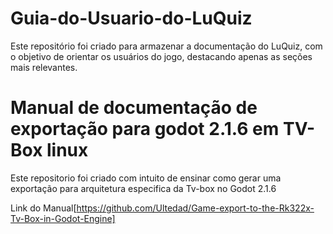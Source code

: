 # Guia-do-Usuario-do-LuQuiz
Este repositório foi criado para armazenar a documentação do LuQuiz, com o objetivo de orientar os usuários do jogo, destacando apenas as seções mais relevantes.

# Manual de documentação de exportação para godot 2.1.6 em TV-Box linux
Este repositorio foi criado com intuito de ensinar como gerar uma exportação para arquitetura especifica da Tv-box no Godot 2.1.6

Link do Manual[https://github.com/Ultedad/Game-export-to-the-Rk322x-Tv-Box-in-Godot-Engine]
